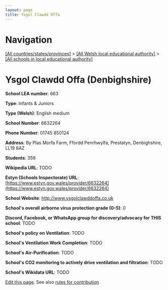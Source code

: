 ```yaml
---
layout: page
title: Ysgol Clawdd Offa
---
```

# Navigation

[[All countries/states/provinces]](../../..) > [[All Welsh local educational authority]](../..) > [[All schools in local educational authority]](..)

# Ysgol Clawdd Offa (Denbighshire)

**School LEA number**: 663

**Type**: Infants & Juniors

**Type (Welsh)**: English medium

**School Number**: 6632264

**Phone Number**: 01745 850124

**Address**: By Plas Morfa Farm, Ffordd Penrhwylfa, Prestatyn, Denbighshire, LL19 8AZ

**Students**: 359

**Wikipedia URL**: TODO

**Estyn (Schools Inspectorate) URL**: [https://www.estyn.gov.wales/provider/6632264](https://www.estyn.gov.wales/provider/6632264)

**School Website**: http://www.ysgolclawddoffa.co.uk

**School's overall airborne virus protection grade (0-5)**: 0

**Discord, Facebook, or WhatsApp group for discovery/advocacy for THIS school**: TODO

**School's policy on Ventilation**: TODO

**School's Ventilation Work Completion**: TODO

**School's Air-Purification**: TODO

**School's CO2 monitoring to actively drive ventilation and filtration**: TODO

**School's Wikidata URL**: TODO




[Edit this page](https://github.com/VentilationProject/Wales/edit/prif/./Denbighshire/Ysgol_Clawdd_Offa.md). See also [rules for contribution](../../../contribution-rules/)